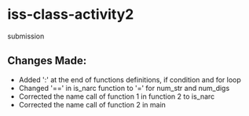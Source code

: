 # iss-class-activity2
submission
## Changes Made:
- Added ':' at the end of functions definitions, if condition and for loop
- Changed '==' in is_narc function to '=' for num_str and num_digs
- Corrected the name call of function 1 in function 2 to is_narc
- Corrected the name call of function 2 in main